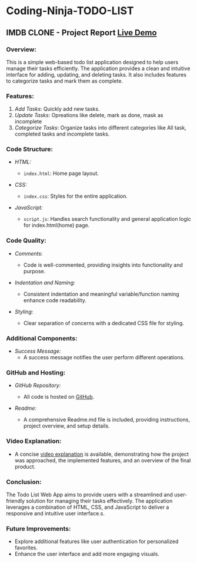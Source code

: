 # Coding-Ninja-TODO-LIST

## IMDB CLONE - Project Report [Live Demo](https://xor09.github.io/todolist-CN/)

### Overview:
This is a simple web-based todo list application designed to help users manage their tasks efficiently. The application provides a clean and intuitive interface for adding, updating, and deleting tasks. It also includes features to categorize tasks and mark them as complete.

### Features:

1. *Add Tasks*: Quickly add new tasks.
2. *Update Tasks*: Opreations like delete, mark as done, mask as incomplete
3. *Categorize Tasks*: Organize tasks into different categories like All task, completed tasks and incomplete tasks.

### Code Structure:

- *HTML:*
  - `index.html`: Home page layout.

- *CSS:*
  - `index.css`: Styles for the entire application.

- *JavaScript:*
  - `script.js`: Handles search functionality and general application logic for index.html(home) page.

### Code Quality:

- *Comments:*
  - Code is well-commented, providing insights into functionality and purpose.

- *Indentation and Naming:*
  - Consistent indentation and meaningful variable/function naming enhance code readability.

- *Styling:*
  - Clear separation of concerns with a dedicated CSS file for styling.


### Additional Components:

- *Success Message:*
  - A success message notifies the user perform different operations.

### GitHub and Hosting:

- *GitHub Repository:*
  - All code is hosted on [GitHub](https://xor09.github.io/todolist-CN/).
  
- *Readme:*
  - A comprehensive Readme.md file is included, providing instructions, project overview, and setup details.

### Video Explanation:

- A concise [video explanation](https://drive.google.com/file/d/1MJ-hF3glonDIlp-mT9ah_tSmgmIG3NQP/view?usp=sharing) is available, demonstrating how the project was approached, the implemented features, and an overview of the final product.

### Conclusion:

The Todo List Web App aims to provide users with a streamlined and user-friendly solution for managing their tasks effectively. The application leverages a combination of HTML, CSS, and JavaScript to deliver a responsive and intuitive user interface.s.

### Future Improvements:

- Explore additional features like user authentication for personalized favorites.
- Enhance the user interface and add more engaging visuals.